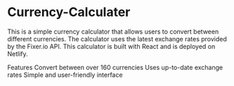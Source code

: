 # Currency-Calculater

This is a simple currency calculator that allows users to convert between different currencies. The calculator uses the latest exchange rates provided by the Fixer.io API. This calculator is built with React and is deployed on Netlify.

Features
Convert between over 160 currencies
Uses up-to-date exchange rates
Simple and user-friendly interface
